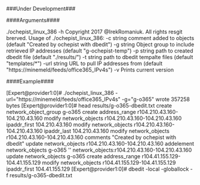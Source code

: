 
###Under Development###

####Arguments####

 ./ochepist_linux_386 -h
Copyright 2017 @IrekRomaniuk. All rights resgit brerved.
Usage of ./ochepist_linux_386:
  -c string
        comment added to objects (default "Created by ochepist with dbedit")
  -g string
        Object group to include retrieved IP addresses (default "g-ochepist-temp")
  -p string
        path to created dbedit file (default "./results/")
  -t string
        path to dbedit tempalte files (default "templates/*")
  -url string
        URL to pull IP addresses from (default "https://minemeld/feeds/office365_IPv4s")
  -v    Prints current version

####Example####

[Expert@provider1:0]# ./ochepist_linux_386 -url="https://minemeld/feeds/office365_IPv4s" -g="g-o365"
wrote 357258 bytes
[Expert@provider1:0]# head results/g-o365-dbedit.txt 
create network_object_group g-o365
create address_range r104.210.43.160-104.210.43.160
modify network_objects r104.210.43.160-104.210.43.160 ipaddr_first 104.210.43.160
modify network_objects r104.210.43.160-104.210.43.160 ipaddr_last 104.210.43.160
modify network_objects r104.210.43.160-104.210.43.160 comments "Created by ochepist with dbedit"
update network_objects r104.210.43.160-104.210.43.160
addelement network_objects g-o365 '' network_objects:r104.210.43.160-104.210.43.160  
update network_objects g-o365
create address_range r104.41.155.129-104.41.155.129
modify network_objects r104.41.155.129-104.41.155.129 ipaddr_first 104.41.155.129
[Expert@provider1:0]# dbedit -local -globallock -f results/g-o365-dbedit.txt
